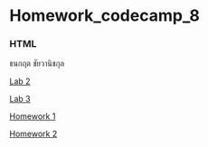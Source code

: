 # Homework_codecamp_8
### HTML
ธนกฤต ชัยวานิชกุล

[Lab 2](/HTML/Lab%202)

[Lab 3](/HTML/Lab%203)

[Homework 1](chichixyz.github.io/HTML/Homework%201)


[Homework 2](/HTML/Homework%202)
